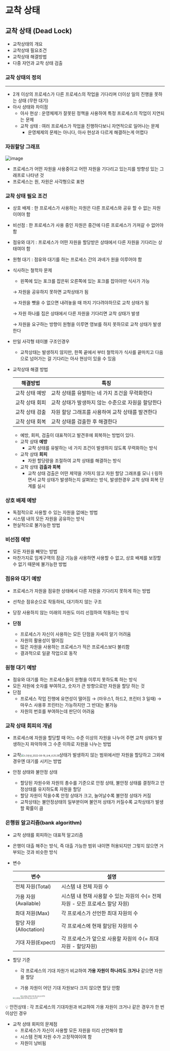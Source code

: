 # 교착 상태



## 교착 상태 (Dead Lock)

- 교착상태의 개요
- 교착상태 필요조건
- 교착상태 해결방법
- 다중 자언과 교착 상태 검출



### 교착 상태의 정의

---

- 2개 이상의 프로세스가 다른 프로세스의 작업을 기다리며 더이상 일의 진행을 못하는 상태 (무한 대기)
- 아사 상태와 차이점
    - 아사 현상 : 운영체제가 잘못된 정책을 사용하여 특정 프로세스의 작업이 지연되는 문제
    - 교착 상태 : 여러 프로세스가 작업을 진행하다보니 자연적으로 일어나는 문제
        - 운영체제의 문제는 아니다, 아사 현상과 다르게 해결하는게 어렵다



### 자원할당 그래프

![image](img\image.png)

- 프로세스가 어떤 자원을 사용중이고 어떤 자원을 기다리고 있는지를 방향성 있는 그래프로 나타낸 것
- 프로세스는 원, 자원은 사각형으로 표현



### 교착 상태 필요 조건

- 상호 배제 : 한 프로세스가 사용하는 자원은 다른 프로세스와 공유 할 수 없는 자원이여야 함
- 비선점 : 한 프로세스가 사용 중인 자원은 중간에 다른 프로세스가 가져갈 수 없어야함
- 점유와 대기 : 프로세스가 어떤 자원을 할당받은 상태에서 다른 자원을 기다리는 상태여야 함
- 원형 대기 : 점유와 대기를 하는 프로세스 간의 과녜가 원을 이루어야 함

- 식사하는 철학자 문제
    - 왼쪽에 있는 포크를 잡은뒤 오른쪽에 있는 포크를 잡아야만 식사가 가능
    
    → 자원을 공유하지 못하면 교착상태가 됨
    
    → 자원을 뺏을 수 없으면 내려놓을 때 까지 기다려야하므로 교착 상태가 됨
    
    → 자원 하나를 집은 상태에서 다른 자원을 기다리면 교착 상태가 발생
    
    → 자원을 요구하는 방향이 원형을 이루면 영보를 하지 못하므로 교착 상태가 발생한다
    
- 만일 사각형 테이블 구조인경우
    - 교착상태는 발생하지 않지만, 한쪽 끝에서 부터 철학자가 식사를 끝마치고 다음으로 넘어가는 걸 기다리는 아사 현상이 있을 수 있음
    
- 교착상태 해결 방법
  
  
    | 해결방법 | 특징 |
    | --- | --- |
    | 교착 상태 예방 | 교착 상태를 유발하는 네 가지 조건을 무력화한다 |
    | 교착 상태 회피 | 교착 상태가 발생하지 않는 수준으로 자원을 할당한다 |
    | 교착 상태 검출 | 자원 할당 그래프를 사용하여 교착 상태를 발견한다 |
    | 교착 상태 회복 | 교착 상태를 검출한 후 해결한다 |
    - 예방, 회피, 검출이 대표적이고 발견후에 회복하는 방법이 있다.
    - 교착 상태 **예방**
        - 교착 상태를 유발하는 네 가지 조건이 발생하지 않도록 무력화하는 방식
    - 교착 상태 **회피**
        - 자원 할당량을 조절하여 교착 상태를 해결하는 방식
    - 교착 상태 **검출과 회복**
        - 교착 상태 검출은 어떤 제약을 가하지 않고 자원 할당 그래프를 모니ㅓ링하면서 교착 상태가 발생하는지 살펴보는 방식, 발생한경우 교착 상태 회복 단계를 실시
    



### 상호 배제 예방

- 독점적으로 사용할 수 있는 자원을 없애는 방법
- 시스템 내의 모든 자원을 공유하는 방식
- 현실적으로 불가능한 방법



### 비선점 예방

- 모든 자원을 빼앗는 방법
- 마찬가지로 임계구역의 잠금 기능을 사용하면 사용할 수 없고, 상호 배제를 보장할 수 없기 때문에 불가능한 방법



### 점유와 대기 예방

- 프로세스가 자원을 점유한 상태에서 다른 자원을 기다리지 못하게 하는 방법
- 선착순 점유순으로 작동하되, 대기하지 않는 구조
- 당장 사용하지 않는 미래의 자원도 미리 선점하여 작동하는 방식

- **단점**
    - 프로세스가 자신이 사용하는 모든 단점을 자세히 알기 어려움
    - 자원의 활용성이 떨어짐
    - 많은 자원을 사용하는 프로세스가 적은 프로세스보다 불리함
    - 결과적으로 일괄 작업으로 동작
    



### 원형 대기 예방

- 점유와 대기를 하는 프로세스들이 원형을 이루지 못하도록 하는 방식
- 모든 자원에 숫자를 부여하고, 숫자가 큰 방향으로만 자원을 할당 하는 것
- 단점
    - 프로세스 작업 진행에 유연성이 떨어짐 
    → (마우스1, 하드2, 프린터 3 일때) → 마우스 사용후 프린터는 가능하지만 그 반대는 불가능
    - 자원의 번호를 부여하는데 판단이 어려움



### 교착 상태 회피의 개념

- 프로세스에 자원을 할당할 때 어느 수준 이상의 자원을 나누어 주면 교착 상태가 발생하는지 파악하여 그 수준 이하로 자원을 나누는 방법
- 교착<img src="img\스크린샷_2022-04-18_오후_4.25.29.png" alt="스크린샷_2022-04-18_오후_4.25.29" style="zoom:50%;" />상태가 발생하지 않는 범위에서만 자원을 할당하고 그외에 경우엔 대기를 시키는 방법

- 안정 상태와 불안정 상태
    - 할당된 자원수와 자원의 총수를 기준으로 안정 상태, 불안정 상태를 결정하고 안정상태를 유지하도록 자원을 할당
    - 할당 자원이 작을수록 안정 상태가 크고, 늘어날수록 불안정 상태가 커짐
    - 교착상태는 불안정상태의 일부분이며 불안저 상태가 커질수록 교착상태가 발생할 확률이 큼
    



### 은행원 알고리즘(bank algorithm)

- 교착 상태를 회피하는 대표적 알고리즘
- 은행이 대출 해주는 방식, 즉 대출 가능한 범위 내이면 허용되지만 그렇지 않으면 거부되는 것과 비슷한 방식

- 변수
  
  
    | 변수 | 설명 |
    | --- | --- |
    | 전체 자원(Total) | 시스템 내 전체 자원 수 |
    | 가용 자원(Available) | 시스템 내 현재 사용할 수 있는 자원의 수(= 전체자원 - 모든 프로세스 할당 자원) |
    | 촤대 저원(Max) | 각 프로세스가 선언한 최대 자원의 수 |
    | 할당 자원(Alloctation) | 각 프로세스에 현재 할당된 자원의 수 |
    | 기대 자원(Expect) | 각 프로세스가 앞으로 사용할 자원의 수(= 최대자원 - 할당자원) |
- 할당 기준
    - 각 프로세스의 기대 자원가 비교하여 **가용 자원이 하나라도 크거나** 같으면 자원을 할당
    - 가용 자원이 어던 기대 자원보다 크지 않으면 할당 안함
      
        <img src="img\스크린샷_2022-04-18_오후_4.37.13.png" alt="스크린샷_2022-04-18_오후_4.37.13" style="zoom:33%;" />
    
    <img src="img\스크린샷_2022-04-18_오후_4.37.31.png" alt="스크린샷_2022-04-18_오후_4.37.31" style="zoom:33%;" />

<aside>
💡 안전상태 : 각 프로세스의 기대자원과 비교하여 가용 자원이 크거나 같은 경우가 한 번 이상인 경우



- 교착 상태 회피의 문제점
    - 프로세스가 자신이 사용할 모든 자원을 미리 선언해야 함
    - 시스템 전체 자원 수가 고정적여이여 함
    - 자원이 낭비됨
    
